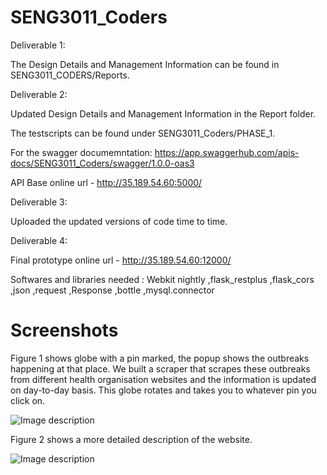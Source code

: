 # SENG3011_Coders

Deliverable 1:

The Design Details and Management Information can be found in SENG3011_CODERS/Reports.

Deliverable 2:

Updated Design Details and Management Information in the Report folder.

The testscripts can be found under SENG3011_Coders/PHASE_1.

For the swagger documemntation:
https://app.swaggerhub.com/apis-docs/SENG3011_Coders/swagger/1.0.0-oas3

API Base online url - http://35.189.54.60:5000/

Deliverable 3:

Uploaded the updated versions of code time to time.

Deliverable 4:

Final prototype online url - http://35.189.54.60:12000/

Softwares and libraries needed :
Webkit nightly
,flask_restplus
,flask_cors
,json
,request
,Response
,bottle
,mysql.connector

# Screenshots

Figure 1 shows globe with a pin marked, the popup shows the outbreaks happening at that place. We built a scraper that scrapes these outbreaks from different health organisation websites and the information is updated on day-to-day basis. This globe rotates and takes you to whatever pin you click on. 

![Image description](link-to-image)

Figure 2 shows a more detailed description of the website.

![Image description](link-to-image)


